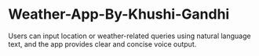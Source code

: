 # Weather-App-By-Khushi-Gandhi
Users can input location or weather-related queries using natural language text, and the app provides clear and concise voice output.
